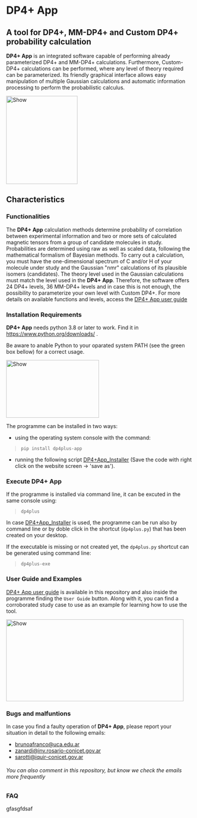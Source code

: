 # DP4+ App
## A tool for DP4+, MM-DP4+ and Custom DP4+ probability calculation
**DP4+ App** is an integrated software capable of performing already parameterized DP4+ and MM-DP4+ calculations. Furthermore, Custom-DP4+ calculations can be performed, where any level of theory required can be parameterized. Its friendly graphical interface allows easy manipulation of multiple Gaussian calculations and automatic information processing to perform the probabilistic calculus.

>> <picture>
 <img alt="Show" src="https://user-images.githubusercontent.com/118339488/226717260-a4139596-0d8d-4b5f-b06c-ca1cf6b531be.png" width="192" height="237"/>
</picture>

## Characteristics
### Functionalities
The **DP4+ App** calculation methods determine probability of correlation between experimental information and two or more sets of calculated magnetic tensors from a group of candidate molecules in study. Probabilities are determined using raw as well as scaled data, following the mathematical formalism of Bayesian methods. 
To carry out a calculation, you must have the one-dimensional spectrum of C and/or H of your molecule under study and the Gaussian "nmr" calculations of its plausible isomers (candidates).
The theory level used in the Gaussian calculations must match the level used in the **DP4+ App**. Therefore, the software offers 24 DP4+ levels, 36 MM-DP4+ levels and in case this is not enough, the possibility to parameterize your own level with Custom DP4+. For more details on available functions and levels, access the [DP4+ App user guide](https://github.com/RosarioCCLab/DP4plus-App/blob/main/UserGuide.pdf)

### Installation Requirements 
**DP4+ App** needs python 3.8 or later to work. Find it in <https://www.python.org/downloads/> .

Be aware to anable Python to your oparated system PATH (see the green box bellow) for a correct usage. 

>> <picture>
<img alt="Show" src=https://user-images.githubusercontent.com/118339488/227255604-00cdfa72-6613-4f15-b2d6-08d2880a0899.png width="250" height="155"/>
</picture>

The programme can be installed in two ways:
* using the operating system console with the command: 
> `pip install dp4plus-app` 

* running the following script [DP4+App_Installer](https://raw.githubusercontent.com/RosarioCCLab/DP4plus-App/main/dp4plus-installer.py) (Save the code with right click on the website screen -> 'save as').

### Execute DP4+ App

If the programme is installed via command line, it can be excuted in the same console using: 
> `dp4plus`

In case [DP4+App_Installer](https://raw.githubusercontent.com/RosarioCCLab/DP4plus-App/main/dp4plus-installer.py) is used, the programme can be run also by command line or by doble click in the shortcut (`dp4plus.py`) that has been created on your desktop.

If the executable is missing or not created yet, the `dp4plus.py` shortcut can be generated using command line: 
> `dp4plus-exe`


### User Guide and Examples
[DP4+ App user guide](https://github.com/RosarioCCLab/DP4plus-App/blob/main/UserGuide.pdf) is available in this repository and also inside the programme finding the `User Guide` button. Along with it, you can find a corroborated study case to use as an example for learning how to use the tool. 

>> <picture>
<img alt="Show" src=https://user-images.githubusercontent.com/118339488/227007210-463ec618-7067-4e88-ba7e-6b00fafbf388.png width="477.5" height="220"/>
</picture>

### Bugs and malfuntions
In case you find a faulty operation of **DP4+ App**, please report your situation in detail to the following emails:
* brunoafranco@uca.edu.ar
* zanardi@inv.rosario-conicet.gov.ar
* sarotti@iquir-conicet.gov.ar

###### You can also comment in this repository, but know we check the emails more frequently

### FAQ
gfasgfdsaf
